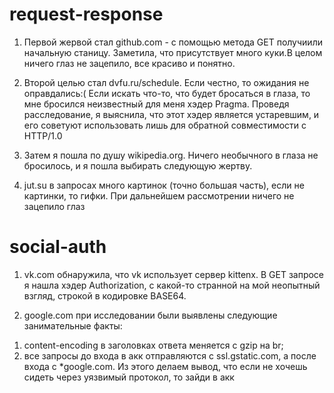 # request-response
1) Первой жервой стал github.com - с помощью метода GET получиили начальную станицу. Заметила, что присутствует много куки.В целом ничего глаз не зацепило, все красиво и понятно.

2) Второй целью стал dvfu.ru/schedule. Если честно, то ожидания не оправдались:( Если искать что-то, что будет бросаться в глаза, то мне бросился неизвестный для меня хэдер Pragma. Проведя расследование, я выяснила, что этот хэдер является устаревшим, и его советуют использовать лишь для обратной совместимости с HTTP/1.0

3) Затем я пошла по душу wikipedia.org. Ничего необычного в глаза не бросилось, и я пошла выбирать следующую жертву.

4) jut.su в запросах много картинок (точно большая часть), если не картинки, то гифки. При дальнейшем рассмотрении ничего не зацепило глаз

# social-auth
1) vk.com обнаружила, что vk использует сервер kittenx. В GET запросе я нашла хэдер Authorization, с какой-то странной на мой неопытный взгляд, строкой в кодировке BASE64.

2) google.com при исследовании были выявлены следующие занимательные факты:
  1. content-encoding в заголовках ответа меняется с gzip на br;
  2. все запросы до входа в акк отправляются с ssl.gstatic.com, а после входа с *google.com. Из этого делаем вывод, что если не хочешь сидеть через уязвимый протокол, то зайди в акк
